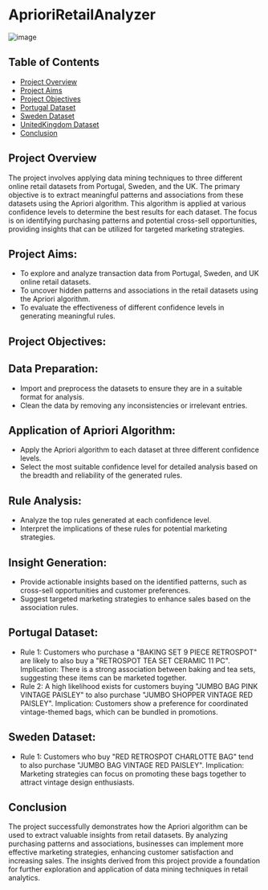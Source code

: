 # AprioriRetailAnalyzer

![image](https://github.com/akakingsley563/AprioriRetailAnalyzer/assets/130521961/2edef0db-70de-4ef2-a7b8-6ff766fd0f21)



## Table of Contents
- [Project Overview](#project-overview)
- [Project Aims](#project-aims)
- [Project Objectives](#project-objectives)
- [Portugal Dataset](#portugal-dataset)
- [Sweden Dataset](#sweden-dataset)
- [UnitedKingdom Dataset](#unitedkingdom-dataset)
- [Conclusion](#Conclusion)



## Project Overview
The project involves applying data mining techniques to three different online retail datasets from Portugal, Sweden, and the UK. The primary objective is to extract meaningful patterns and associations from these datasets using the Apriori algorithm. This algorithm is applied at various confidence levels to determine the best results for each dataset. The focus is on identifying purchasing patterns and potential cross-sell opportunities, providing insights that can be utilized for targeted marketing strategies.

## Project Aims:
- To explore and analyze transaction data from Portugal, Sweden, and UK online retail datasets.
- To uncover hidden patterns and associations in the retail datasets using the Apriori algorithm.
- To evaluate the effectiveness of different confidence levels in generating meaningful rules.


## Project Objectives:

## Data Preparation:
- Import and preprocess the datasets to ensure they are in a suitable format for analysis.
- Clean the data by removing any inconsistencies or irrelevant entries.
## Application of Apriori Algorithm:
- Apply the Apriori algorithm to each dataset at three different confidence levels.
- Select the most suitable confidence level for detailed analysis based on the breadth and reliability of the generated rules.
## Rule Analysis:
- Analyze the top rules generated at each confidence level.
- Interpret the implications of these rules for potential marketing strategies.
## Insight Generation:
- Provide actionable insights based on the identified patterns, such as cross-sell opportunities and customer preferences.
- Suggest targeted marketing strategies to enhance sales based on the association rules.

## Portugal Dataset:
- Rule 1: Customers who purchase a "BAKING SET 9 PIECE RETROSPOT" are likely to also buy a "RETROSPOT TEA SET CERAMIC 11 PC".
Implication: There is a strong association between baking and tea sets, suggesting these items can be marketed together.
- Rule 2: A high likelihood exists for customers buying "JUMBO BAG PINK VINTAGE PAISLEY" to also purchase "JUMBO SHOPPER VINTAGE RED PAISLEY".
Implication: Customers show a preference for coordinated vintage-themed bags, which can be bundled in promotions.

## Sweden Dataset:
- Rule 1: Customers who buy "RED RETROSPOT CHARLOTTE BAG" tend to also purchase "JUMBO BAG VINTAGE RED PAISLEY".
Implication: Marketing strategies can focus on promoting these bags together to attract vintage design enthusiasts.

## Conclusion
The project successfully demonstrates how the Apriori algorithm can be used to extract valuable insights from retail datasets. By analyzing purchasing patterns and associations, businesses can implement more effective marketing strategies, enhancing customer satisfaction and increasing sales. The insights derived from this project provide a foundation for further exploration and application of data mining techniques in retail analytics.




